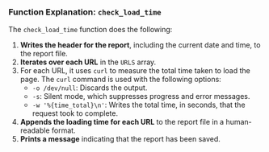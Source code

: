 ### Function Explanation: `check_load_time`

The `check_load_time` function does the following:

1. **Writes the header for the report**, including the current date and time, to the report file.
2. **Iterates over each URL** in the `URLS` array.
3. For each URL, it uses `curl` to measure the total time taken to load the page. The `curl` command is used with the following options:
   - `-o /dev/null`: Discards the output.
   - `-s`: Silent mode, which suppresses progress and error messages.
   - `-w '%{time_total}\n'`: Writes the total time, in seconds, that the request took to complete.
4. **Appends the loading time for each URL** to the report file in a human-readable format.
5. **Prints a message** indicating that the report has been saved.
